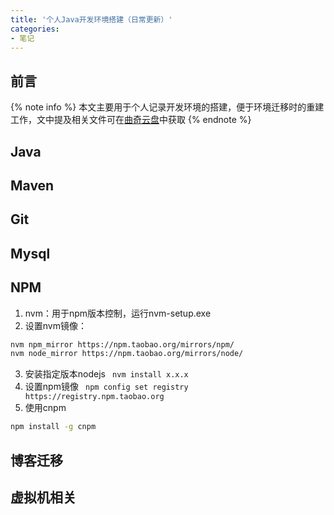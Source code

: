 ```yaml
---
title: '个人Java开发环境搭建（日常更新）'
categories:
- 笔记
---
```

## 前言
{% note info %}
本文主要用于个人记录开发环境的搭建，便于环境迁移时的重建工作，文中提及相关文件可在[曲奇云盘](https://quqi.com/)中获取
{% endnote %}
## Java
## Maven
## Git
## Mysql
## NPM
1. nvm：用于npm版本控制，运行nvm-setup.exe
2. 设置nvm镜像：
```bash
nvm npm_mirror https://npm.taobao.org/mirrors/npm/
nvm node_mirror https://npm.taobao.org/mirrors/node/
```
3. 安装指定版本nodejs
` nvm install x.x.x`
4. 设置npm镜像
` npm config set registry https://registry.npm.taobao.org`
5. 使用cnpm
```bash
npm install -g cnpm
```
## 博客迁移
## 虚拟机相关